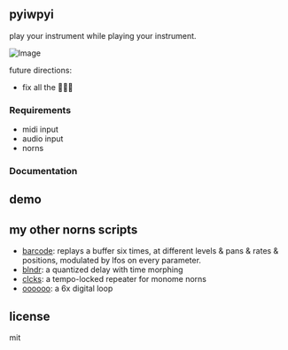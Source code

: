 ## pyiwpyi

play your instrument while playing your instrument.

![Image](https://user-images.githubusercontent.com/6550035/91628872-c47b8c80-e978-11ea-9d07-df79ef337a0f.gif)


future directions:

- fix all the 🐛🐛🐛

### Requirements

- midi input
- audio input
- norns


### Documentation


## demo 


## my other norns scripts

- [barcode](https://github.com/schollz/barcode): replays a buffer six times, at different levels & pans & rates & positions, modulated by lfos on every parameter.
- [blndr](https://github.com/schollz/blndr): a quantized delay with time morphing
- [clcks](https://github.com/schollz/clcks): a tempo-locked repeater for monome norns
- [oooooo](https://github.com/schollz/oooooo): a 6x digital loop

## license 

mit 


